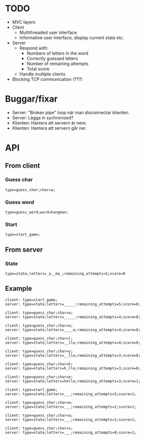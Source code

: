 # TODO

* MVC layers
* Client
  * Multithreaded user interface
  * Informative user interface, display current state etc.
* Server
  * Respond with:
    * Numbers of letters in the word
    * Correctly guessed letters
    * Number of remaining attempts
    * Total score
  * Handle multiple clients
* Blocking TCP communication (???)

# Buggar/fixar

* Server: "Broken pipe" loop när man disconnectar klienten.
* Server: Lägga in sychronized?
* Klienten: Hantera att servern är nere.
* Klienten: Hantera att servern går ner.

# API

## From client

### Guess char
`type=guess_char;char=a;`

### Guess word
`type=guess_word;word=hangman;`

### Start
`type=start_game;`

## From server

### State
`type=state;letters=_a__ma_;remaining_attempts=5;score=0`


## Example

```
client: type=start_game;
server: type=state;letters=_____;remaining_attempts=5;score=0;

client: type=guess_char;char=a;
server: type=state;letters=_____;remaining_attempts=4;score=0;

client: type=guess_char;char=o;
server: type=state;letters=____o;remaining_attempts=4;score=0;

client: type=guess_char;char=l;
server: type=state;letters=__llo;remaining_attempts=4;score=0;

client: type=guess_char;char=y;
server: type=state;letters=__llo;remaining_attempts=3;score=0;

client: type=guess_char;char=h;
server: type=state;letters=h_llo;remaining_attempts=3;score=0;

client: type=guess_char;char=e;
server: type=state;letters=hello;remaining_attempts=3;score=1;

client: type=start_game;
server: type=state;letters=___;remaining_attempts=3;score=1;

client: type=guess_char;char=e;
server: type=state;letters=___;remaining_attempts=2;score=1;

client: type=guess_char;char=a;
server: type=state;letters=___;remaining_attempts=1;score=1;

client: type=guess_char;char=x;
server: type=state;letters=___;remaining_attempts=0;score=1;
```
